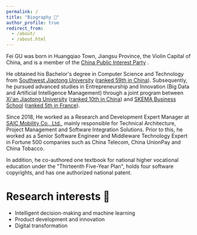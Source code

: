 ```yaml
---
permalink: /
title: "Biography 🐝"
author_profile: true
redirect_from: 
  - /about/
  - /about.html
---
```


Fei GU was born in Huangqiao Town, Jiangsu Province, the Violin Capital of China, and is a member of the [China Public Interest Party](https://www.zg.org.cn) .

He obtained his Bachelor's degree in Computer Science and Technology from [Southwest Jiaotong University](https://www.swjtu.edu.cn) ([ranked 59th in China](https://www.gaokao.cn/colleges/rank?fromcoop=bdkp&ranktype=4&schoolid=51)). Subsequently, he pursued advanced studies in Entrepreneurship and Innovation (Big Data and Artificial Intelligence Management) through a joint program between [Xi'an Jiaotong University](https://news.xjtu.edu.cn/info/1033/190939.htm) ([ranked 10th in China](https://www.gaokao.cn/colleges/rank?fromcoop=bdkp&ranktype=4&schoolid=330)) and [SKEMA Business School](https://www.skema.edu/en/programmes/msc-entrepreneurship-innovation) ([ranked 5th in France](https://www.skema.edu/en/rankings)).

Since 2018, He worked as a Research and Development Expert Manager at [SAIC Mobility Co., Ltd.](https://www.saicmobility.com/), mainly responsible for Technical Architecture, Project Management and Software Integration Solutions. Prior to this, he worked as a Senior Software Engineer and Middleware Technology Expert in Fortune 500 companies such as China Telecom, China UnionPay and China Tobacco.

In addition, he co-authored one textbook for national higher vocational education under the "Thirteenth Five-Year Plan", holds four software copyrights, and has one authorized national patent.

Research interests 🔬
======
* Intelligent decision-making and machine learning
* Product development and innovation
* Digital transformation
